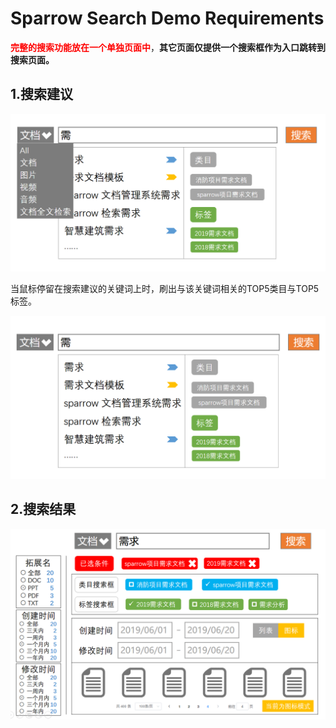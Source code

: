 # Sparrow Search Demo Requirements

<b style="color:red">完整的搜索功能放在一个单独页面中</b>，**其它页面仅提供一个搜索框作为入口跳转到搜索页面。**

## 1.搜索建议

<img src="../assets/search-type.png">

当鼠标停留在搜索建议的关键词上时，刷出与该关键词相关的TOP5类目与TOP5标签。

<img src="../assets/search-suggestion.png">

## 2.搜索结果

<img src="../assets/search-result.png">